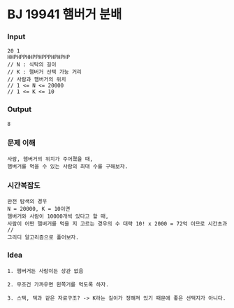 # BJ 19941 햄버거 분배

### Input
```
20 1
HHPHPPHHPPHPPPHPHPHP
// N : 식탁의 길이
// K : 햄버거 선택 가능 거리
// 사람과 햄버거의 위치
// 1 <= N <= 20000
// 1 <= K <= 10
```

### Output
```
8
```

### 문제 이해
```
사람, 햄버거의 위치가 주어졌을 때,
햄버거를 먹을 수 있는 사람의 최대 수를 구해보자.
```

### 시간복잡도
```
완전 탐색의 경우
N = 20000, K = 10이면
햄버거와 사람이 10000개씩 있다고 할 때,
사람이 어떤 햄버거를 먹을 지 고르는 경우의 수 대략 10! x 2000 = 72억 이므로 시간초과
//
그리디 알고리즘으로 풀어보자.
```

### Idea
```
1. 햄버거든 사람이든 상관 없음

2. 무조건 가까우면 왼쪽거를 먹도록 하자.

3. 스택, 덱과 같은 자료구조? -> K라는 길이가 정해져 있기 때문에 좋은 선택지가 아니다.
```